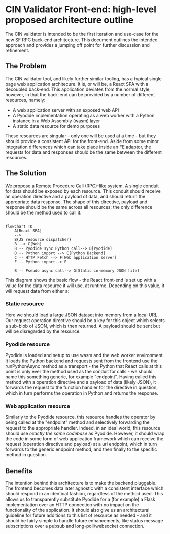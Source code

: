 # CIN Validator Front-end: high-level proposed architecture outline

The CIN validator is intended to be the first iteration and use-case for the new SF RPC back-end architecture. This document outlines the intended approach and provides a jumping off point for further discussion and refinement.

## The Problem

The CIN validator tool, and likely further similar tooling, has a typical single-page web application architecure. It is, or will be, a React SPA with a decoupled back-end. This application deviates from the normal style, however, in that the back-end can be provided by a number of different resources, namely:

- A web application server with an exposed web API
- A Pyodide implementation operating as a web worker with a Python instance in a Web Assembly (wasm) layer
- A static data resource for demo purposes

These resources are singular - only one will be used at a time - but they should provide a consistent API for the front-end. Aside from some minor integration differences which can take place inside an FE adaptor, the requests for data and responses should be the same between the different resources.

## The Solution

We propose a Remote Procedure Call (RPC)-like system. A single conduit for data should be exposed by each resource. This conduit should receive an operation directive and a payload of data, and should return the appropriate data response. The shape of this directive, payload and response should be the same across all resources; the only difference should be the method used to call it.

```mermaid

flowchart TD
    A[React SPA]
    -->
    B{JS resource dispatcher}
    B --> C[Web]
    B -- Pyodide sync Python call--> D[Pyodide]
    D -- Python import --> E[Python Backend]
    C -- HTTP Fetch --> F[Web application server]
    F -- Python import--> E

    B -- Pseudo async call--> G[Static in-memory JSON file]
```

This diagram shows the basic flow - the React front-end is set up with a value for the data resource it will use, at runtime. Depending on this value, it will request data from either a:

### Static resource

Here we should load a large JSON dataset into memory from a local URL. Our request operation directive should be a key for this object which selects a sub-blob of JSON, which is then returned. A payload should be sent but will be disregarded by the resource.

### Pyodide resource

Pyodide is loaded and setup to use wasm and the web worker environment. It loads the Python backend and requests sent from the frontend use the runPythonAsync method as a transport - the Python that React calls at this point is only ever the method used as the conduit for calls - we should name this something generic, for example "endpoint". Having called this method with a operation directive and a payload of data (likely JSON), it forwards the request to the function handler for the directive in question, which in turn performs the operation in Python and returns the response.

### Web application resource

Similarly to the Pyodide resource, this resource handles the operator by being called at the "endpoint" method and selectively forwarding the request to the appropriate handler. Indeed, in an ideal world, this resource should use _exactly the same codebase_ as Pyodide. However, it should wrap the code in some form of web application framework which can receive the request (operation directive and payload) at a url endpoint, which in turn forwards to the generic endpoint method, and then finally to the specific method in question.

## Benefits

The intention behind this architecture is to make the backend pluggable. The frontend becomes data later agnostic with a consistent interface which should respond in an identical fashion, regardless of the method used. This allows us to transparently substitute Pyodide for a (for example) a Flask implementation over an HTTP connection with no impact on the functionality of the application. It should also give us an architectural guideline for future additions to this list of resource as needed - and it should be fairly simple to handle future enhancements, like status message subscriptions over a pubsub and long-poll/websocket connection.
